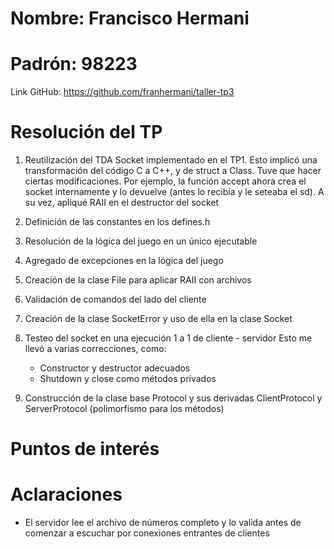 # Nombre: Francisco Hermani

# Padrón: 98223

Link GitHub: https://github.com/franhermani/taller-tp3

# Resolución del TP

1. Reutilización del TDA Socket implementado en el TP1. Esto implicó
   una transformación del código C a C++, y de struct a Class.
   Tuve que hacer ciertas modificaciones. Por ejemplo, la función accept
   ahora crea el socket internamente y lo devuelve (antes lo recibía y
   le seteaba el sd). A su vez, apliqué RAII en el destructor del socket

2. Definición de las constantes en los defines.h

3. Resolución de la lógica del juego en un único ejecutable

4. Agregado de excepciones en la lógica del juego

5. Creación de la clase File para aplicar RAII con archivos

6. Validación de comandos del lado del cliente

7. Creación de la clase SocketError y uso de ella en la clase Socket

8. Testeo del socket en una ejecución 1 a 1 de cliente - servidor
   Esto me llevó a varias correcciones, como:
   - Constructor y destructor adecuados
   - Shutdown y close como métodos privados
   
9. Construcción de la clase base Protocol y sus derivadas ClientProtocol
   y ServerProtocol (polimorfismo para los métodos)


# Puntos de interés

# Aclaraciones

- El servidor lee el archivo de números completo y lo valida antes de
  comenzar a escuchar por conexiones entrantes de clientes